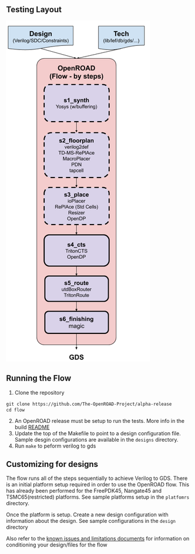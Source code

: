 
## Testing Layout
![alt text](docs/flow.png "flow")

## Running the Flow
1. Clone the repository
```
git clone https://github.com/The-OpenROAD-Project/alpha-release
cd flow
```
2. An OpenROAD release must be setup to run the tests. More info in the build [README](../build/README.md)
3. Update the top of the Makefile to point to a design configuration file. Sample desgin configurations are available in the `designs` directory.
4. Run `make` to peform verilog to gds


## Customizing for designs
The flow runs all of the steps sequentially to achieve Verilog to GDS. There is an initial platform setup required in order to use the OpenROAD flow. This has already been performed for the FreePDK45, Nangate45 and TSMC65(restricted) platforms. See sample platforms setup in the `platfomrs` directory.

Once the platform is setup. Create a new design configuration with information about the design.  See sample configurations in the `design` directory

Also refer to the [known issues and limitations documents](docs/Known%20Issues%20and%20Limitations.pdf) for information on conditioning your design/files for the flow
